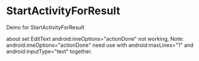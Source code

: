 # StartActivityForResult
Demo for StartActivityForResult

about set EditText android:imeOptions="actionDone" not working, Note: android:imeOptions="actionDone" need use with android:maxLines="1" and android:inputType="text" together.

